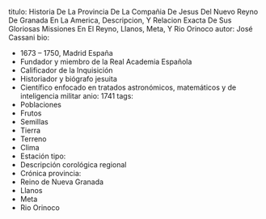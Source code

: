 titulo:  Historia De La Provincia De La Compañia De Jesus Del Nuevo Reyno De Granada En La America, Descripcion, Y Relacion Exacta De Sus Gloriosas Missiones En El Reyno, Llanos, Meta, Y Rio Orinoco
autor: José Cassani
bio:
- 1673 – 1750, Madrid España 
- Fundador y miembro de la Real Academia Española 
- Calificador de la Inquisición 
- Historiador y biógrafo jesuita
- Científico enfocado en tratados astronómicos, matemáticos y de inteligencia militar
anio: 1741
tags:
- Poblaciones
- Frutos 
- Semillas 
- Tierra
- Terreno
- Clima 
- Estación 
tipo:
- Descripción corológica regional
- Crónica 
provincia: 
- Reino de Nueva Granada
-  Llanos
- Meta 
- Rio Orinoco 
